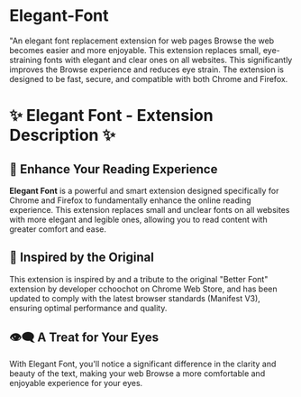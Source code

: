 # Elegant-Font
"An elegant font replacement extension for web pages
Browse the web becomes easier and more enjoyable. This extension replaces small, eye-straining fonts with elegant and clear ones on all websites. This significantly improves the Browse experience and reduces eye strain. The extension is designed to be fast, secure, and compatible with both Chrome and Firefox.


# ✨ Elegant Font - Extension Description ✨

## 🚀 Enhance Your Reading Experience

**Elegant Font** is a powerful and smart extension designed specifically for Chrome and Firefox to fundamentally enhance the online reading experience. This extension replaces small and unclear fonts on all websites with more elegant and legible ones, allowing you to read content with greater comfort and ease.

## 🌟 Inspired by the Original

This extension is inspired by and a tribute to the original "Better Font" extension by developer cchoochot on Chrome Web Store, and has been updated to comply with the latest browser standards (Manifest V3), ensuring optimal performance and quality.

## 👁️‍🗨️ A Treat for Your Eyes

With Elegant Font, you'll notice a significant difference in the clarity and beauty of the text, making your web Browse a more comfortable and enjoyable experience for your eyes.
